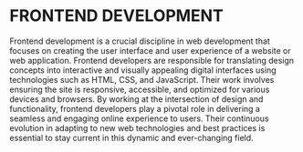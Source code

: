 # FRONTEND DEVELOPMENT

Frontend development is a crucial discipline in web development that focuses on creating the user interface and user experience of a website or web application. Frontend developers are responsible for translating design concepts into interactive and visually appealing digital interfaces using technologies such as HTML, CSS, and JavaScript. Their work involves ensuring the site is responsive, accessible, and optimized for various devices and browsers. By working at the intersection of design and functionality, frontend developers play a pivotal role in delivering a seamless and engaging online experience to users. Their continuous evolution in adapting to new web technologies and best practices is essential to stay current in this dynamic and ever-changing field.
